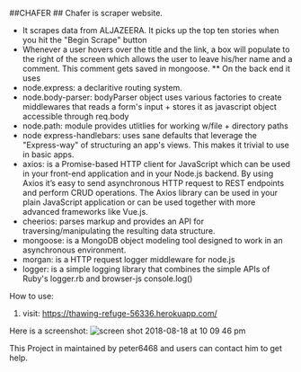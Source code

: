 ##CHAFER ##
Chafer is scraper website.  
* It scrapes data from ALJAZEERA.  It picks up the top ten stories when you hit the "Begin Scrape" button
* Whenever a user hovers over the title and the link, a box will populate to the right of the screen which allows the user to leave his/her name and a comment.  This comment gets saved in mongoose.
** On the back end it uses
* node.express: a declaritive routing system. 
* node.body-parser: bodyParser object uses various factories to create middlewares that reads a form's input + stores it as javascript object accessible through req.body
* node.path: module provides utlitlies for working w/file + directory paths
* node express-handlebars: uses sane defaults that leverage the "Express-way" of structuring an app's views. This makes it trivial to use in basic apps.
* axios: is a Promise-based HTTP client for JavaScript which can be used in your front-end application and in your Node.js backend.  By using Axios it’s easy to send asynchronous HTTP request to REST endpoints and perform CRUD operations. The Axios library can be used in your plain JavaScript application or can be used together with more advanced frameworks like Vue.js.
* cheerios: parses markup and provides an API for traversing/manipulating the resulting data structure.
* mongoose: is a MongoDB object modeling tool designed to work in an asynchronous environment.
* morgan: is a HTTP request logger middleware for node.js
* logger: is a simple logging library that combines the simple APIs of Ruby's logger.rb and browser-js console.log()

How to use:
1. visit: https://thawing-refuge-56336.herokuapp.com/

Here is a screenshot:
![screen shot 2018-08-18 at 10 09 46 pm](https://user-images.githubusercontent.com/36605965/44304817-fd69db00-a334-11e8-98a7-d950af2741a4.png)

This Project in maintained by peter6468 and users can contact him to get help.